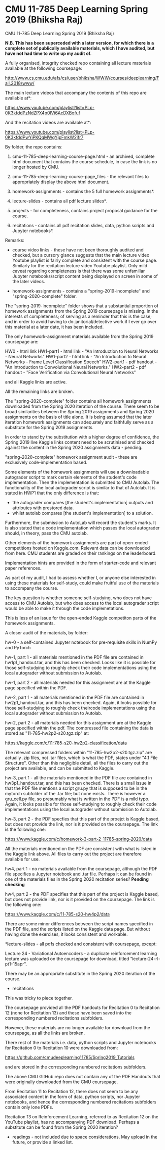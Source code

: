 # CMU 11-785 Deep Learning Spring 2019 (Bhiksha Raj)

CMU 11-785 Deep Learning Spring 2019 (Bhiksha Raj)

**N.B. This has been superceded with a later version, for which there is a complete set of publically available materials, which I have audited, but have not had time to write up my audit of.**

A fully organised, integrity checked repo containing all lecture materials available at
the following coursepage:

http://www.cs.cmu.edu/afs/cs/user/bhiksha/WWW/courses/deeplearning/Fall.2018/www/

The main lecture videos that accompany the contents of this repo are available at*:

https://www.youtube.com/playlist?list=PLp-0K3kfddPzNdZPX4p0lVi6AcDXBofuf

And the recitation videos are available at*:

https://www.youtube.com/playlist?list=PLp-0K3kfddPwYiPKQqMWgYjpFmkW2ifr7

By folder, the repo contains:

1) cmu-11-785-deep-learning-course-page.html - an archived, complete html document that contains
the course schedule, in case the link is no longer hosted by CMU.

2) cmu-11-785-deep-learning-course-page_files - the relevant files to appropriately display the above
html document.

3) homework-assignments - contains the 5 full homework assignments*.

4) lecture-slides - contains all pdf lecture slides*. 

5) projects - for completeness, contains project proposal guidance for the course.

6) recitations - contains all pdf recitation slides, data, python scripts and Jupyter notebooks*.

Remarks:

* course video links - these have not been thoroughly audited and checked, but a cursory glance suggests that
the main lecture video Youtube playlist is fairly complete and consistent with the course page. Similarly
for the recitation lecture video Youtube playlist. Only mild caveat regarding
completeness is that there was some unfamiliar Jupyter notebooks/script content being displayed on screen in some of the later videos. 

* homework-assignments - contains a "spring-2019-incomplete" and "spring-2020-complete" folder. 

The "spring-2019-incomplete" folder shows that a substantial proportion of homework assignments from the Spring 2019 coursepage
is missing. In the interests of completeness; of serving as a reminder that this is the case; and in order to avoid
having to do janitorial/detective work if I ever go over this material at a later date, it has been included.

The only homework-assignment materials available from the Spring 2019 coursepage are:

HW0 - html link
HW1-part1 - html link - "An Introduction to Neural Networks - Neural Networks"
HW1-part2 - html link - "An Introduction to Neural Networks - Frame Level Classification Speech"
HW2-part1 - pdf handout - "An Introduction to Convolutional Neural Networks."
HW2-part2 - pdf handout - "Face Verification via Convolutional Neural Networks"

and all Kaggle links are active.

All the remaining links are broken.

The "spring-2020-complete" folder contains all homework assignments downloaded from the Spring 2020 iteration of
the course. There seem to be broad similarities between the Spring 2019 assignments and Spring 2020 assignments
on the basis of title alone. It is being assumed that the later iteration homework assignments can adequately
and faithfully serve as a substitute for the Spring 2019 assignments. 

In order to stand by the substitution with a higher degree of confidence, the Spring 2019 live Kaggle links content need to
be scrutinised and checked against the content in the Spring 2020 assignments data - pending.

"spring-2020-complete" homework assignment audit - these are exclusively code-implementation based.

Some elements of the homework assignments will use a downloadable autograder script to mark certain elements
of the student's code implementation. Then the implementation is submitted to CMU Autolab. The functionality of the local autograder script is similar to that of Autolab. It is stated in HWP1 that the only difference is that:

- the autograder compares [the student's implementation] outputs and attributes with prestored
data.
- whilst autolab compares [the student's implementation] to a solution.

Furthermore, the submission to AutoLab will record the student's marks. It is also stated that a code implementation which passes the local autograder should, in theory, pass the CMU autolab.

Other elements of the homework assignments are part of open-ended competitions hosted on Kaggle.com. Relevant data can be downloaded from here. CMU students are graded on their rankings on the leaderboard. 

Implementation hints are provided in the form of starter-code and relevant paper references.

As part of my audit, I had to assess whether I, or anyone else interested in using these materials for self-study, could make fruitful use of the materials to accompany the course.

The key question is whether someone self-studying, who does not have access to CMU Autolab, but who does access to the local autograder script would be able to make it through the code implemetations.

This is less of an issue for the open-ended Kaggle competiton parts of the homework assignments.

A closer audit of the materials, by folder:

hw-0 - a self-contained Jupyter notebook for pre-requisite skills in NumPy and PyTorch

hw-1, part 1 - all materials mentioned in the PDF file are contained in hw1p1_handout.tar, and this has been checked. Looks like it is possible for those self-studying to roughly check their code implementations using the local autograder without submission to Autolab.

hw-1, part 2 - all materials needed for this assignment are at the Kaggle page specified within the PDF.

hw-2, part 1 - all materials mentioned in the PDF file are contained in hw2p1_handout.tar, and this has been checked. Again, it looks possible for those self-studying to roughly check theircode implementations using the local autograder without submission to Autolab.

hw-2, part 2 - all materials needed for this assignment are at the Kaggle page specified within the pdf. The compressed file containing the data is stored as "11-785-hw2p2-s20.tgz.zip" at:

https://kaggle.com/c/11-785-s20-hw2p2-classification/data

The relevant compressed folders within "11-785-hw2p2-s20.tgz.zip" are actually .zip files, not .tar files, which is what the PDF,  states under "4.1 File Structure". Other than this negligible detail, all the files to carry out the project are available, and can be submitted to Kaggle.

hw-3, part 1 - all the materials mentioned in the PDF file are contained in hw3p1_handout.tar, and this has been checked. There is a small issue in that the PDF file  mentions a script gru.py that is supposed to be in the mytorch subfolder of the .tar file; but none exists. There is however a gru_cell.py file, so presumably what is written in the PDF is a mild typo. Again, it looks possible for those self-studying to roughly check their code implementations using the local autograder without submission to Autolab.

hw-3, part 2 - the PDF specfies that this part of the proejct is Kaggle based, but does not provide the link, nor is it provided on the coursepage. The link is the following one:

https://www.kaggle.com/c/homework-3-part-2-11785-spring-2020/data

All the materials mentioned on the PDF are consistent with what is listed in the Kaggle link above. All files to carry out the project are therefore available for use.

hw4, part 1 - no materials available from the coursepage, although the PDF file specifies a Jupyter notebook and .tar file. Perhaps it can be found in one of the materials files in the Spring 2020 recitation series? **Pending checking**

hw4, part 2 - the PDF specifies that this part of the project is Kaggle based, but does not provide link, nor is it provided on the coursepage. The link is the following one:

https://www.kaggle.com/c/11-785-s20-hw4p2/data

There are some minor differences between the script names specified in the PDF file, and the scripts listed on the Kaggle data page. But without having done the exercises, it looks consistent and workable.

*lecture-slides - all pdfs checked and consistent with coursepage, except:

Lecture 24 - Variational Autoencoders - a duplicate reinforcement learning lecture was uploaded
on the coursepage for download, titled "lecture-24-rl-pt1-15apr". 

There may be an appropriate substitute in the Spring 2020 iteration of the course.

* recitations

This was tricky to piece together.

The coursepage provided all the PDF handouts for Recitation 0 to Recitation 12 (none for Recitation 13)
and these have been saved into the corresponding numbered recitations subfolders.

However, these materials are no longer available for download from the coursepage, as all
the links are broken.

There rest of the materials i.e. data, python scripts and Jupyter notebooks for Recitation 0 to
Recitation 10 were downloaded from:

https://github.com/cmudeeplearning11785/Spring2019_Tutorials

and are stored in the corresponding numbered recitations subfolders.

The above CMU GitHub repo does not contain any of the PDF Handouts that were originally downloaded
from the CMU coursepage.

From Recitation 11 to Recitation 12, there does not seem to be any associated content
in the form of data, python scripts, nor Jupyter notebooks, and hence the corresponding
numbered recitations subfolders contain only lone PDFs.

Recitation 13 on Reinforcement Learning, referred to as Recitation 12 on the YouTube playlist,
has no accompanying PDF download. Perhaps a substitute can be found from the Spring 2020 iteration?

* readings - not included due to space considerations. May upload in the future, or provide a linked list. 
